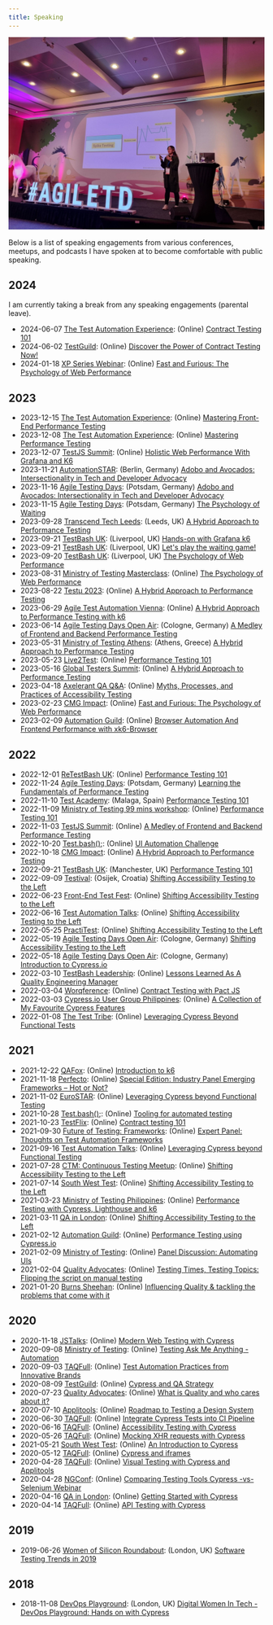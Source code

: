 ```yaml
---
title: Speaking
---
```


<img src="../images/speaking.jpg" alt="Marie Cruz on stage at Agile Testing Days 2022">

Below is a list of speaking engagements from various conferences, meetups, and podcasts I have spoken at to become comfortable with public speaking.

## 2024

I am currently taking a break from any speaking engagements (parental leave).

- 2024-06-07 [The Test Automation Experience](https://www.youtube.com/@test-automation-experience): (Online) [Contract Testing 101](https://www.youtube.com/watch?v=cw3z98ioIGY)
- 2024-06-02 [TestGuild](https://testguild.com/): (Online) [Discover the Power of Contract Testing Now!](https://www.youtube.com/watch?v=Zovjpnckxrg)
- 2024-01-18 [XP Series Webinar](https://www.lambdatest.com/): (Online) [Fast and Furious: The Psychology of Web Performance](https://www.youtube.com/watch?v=AlpsEAmd9fY)

## 2023

- 2023-12-15 [The Test Automation Experience](https://www.youtube.com/@test-automation-experience): (Online) [Mastering Front-End Performance Testing](https://www.youtube.com/watch?v=zzB9jXc0_cU)
- 2023-12-08 [The Test Automation Experience](https://www.youtube.com/@test-automation-experience): (Online) [Mastering Performance Testing](https://www.youtube.com/watch?v=WGr_zt54tmA)
- 2023-12-07 [TestJS Summit](https://automation.eurostarsoftwaretesting.com/): (Online) [Holistic Web Performance With Grafana and K6](https://gitnation.com/contents/https6511ca6291ce1702b78e3ea8-wgdsnetlifyapp)
- 2023-11-21 [AutomationSTAR](https://automation.eurostarsoftwaretesting.com/): (Berlin, Germany) [Adobo and Avocados: Intersectionality in Tech and Developer Advocacy](https://automation.eurostarsoftwaretesting.com/event/2023/adobo-and-avocados-intersectionality-in-tech-and-developer-advocacy/)
- 2023-11-16 [Agile Testing Days](https://agiletestingdays.com/): (Potsdam, Germany) [Adobo and Avocados: Intersectionality in Tech and Developer Advocacy](https://agiletestingdays.com/2023/session/adobo-and-avocados-intersectionality-in-tech-and-devrel/)
- 2023-11-15 [Agile Testing Days](https://agiletestingdays.com/): (Potsdam, Germany) [The Psychology of Waiting](https://agiletestingdays.com/2023/session/the-psychology-of-waiting/)
- 2023-09-28 [Transcend Tech Leeds](www.meetup.com/transcend-tech-leeds/): (Leeds, UK) [A Hybrid Approach to Performance Testing](https://www.meetup.com/transcend-tech-leeds/events/295886706/)
- 2023-09-21 [TestBash UK](https://www.ministryoftesting.com/): (Liverpool, UK) [Hands-on with Grafana k6](https://www.ministryoftesting.com/events/testbash-uk-2023)
- 2023-09-21 [TestBash UK](https://www.ministryoftesting.com/): (Liverpool, UK) [Let's play the waiting game!](https://www.ministryoftesting.com/events/testbash-uk-2023)
- 2023-09-20 [TestBash UK](https://www.ministryoftesting.com/): (Liverpool, UK) [The Psychology of Web Performance](https://www.ministryoftesting.com/events/testbash-uk-2023)
- 2023-08-31 [Ministry of Testing Masterclass](https://www.ministryoftesting.com/): (Online) [The Psychology of Web Performance](https://www.ministryoftesting.com/events/the-psychology-of-web-performance)
- 2023-08-22 [Testμ 2023](https://www.lambdatest.com/): (Online) [A Hybrid Approach to Performance Testing](https://www.youtube.com/watch?v=1TcR0GNwvqQ)
- 2023-06-29 [Agile Test Automation Vienna](https://www.meetup.com/agile-test-automation-meetup-vienna): (Online) [A Hybrid Approach to Performance Testing with k6](https://www.meetup.com/agile-test-automation-meetup-vienna/events/293818373)
- 2023-06-14 [Agile Testing Days Open Air](https://agiletestingdays.com/): (Cologne, Germany) [A Medley of Frontend and Backend Performance Testing](https://openair.agiletestingdays.com/2023/session/a-medley-of-frontend-and-backend-performance-testing/)
- 2023-05-31 [Ministry of Testing Athens](https://motathens.gr/): (Athens, Greece) [A Hybrid Approach to Performance Testing](https://motathens.gr/)
- 2023-05-23 [Live2Test](https://live2test.com/): (Online) [Performance Testing 101](https://live2test.com/live2test-2023/)
- 2023-05-16 [Global Testers Summit](https://www.qatouch.com/global-testers-summit-2023/): (Online) [A Hybrid Approach to Performance Testing](https://www.qatouch.com/global-testers-summit-2023/)
- 2023-04-18 [Axelerant QA Q&A](https://www.linkedin.com/company/axelerant/): (Online) [Myths, Processes, and Practices of Accessibility Testing](https://www.youtube.com/watch?v=_eyKJ_r9uMY)
- 2023-02-23 [CMG Impact](https://cmgimpact.com/): (Online) [Fast and Furious: The Psychology of Web Performance](https://cmgimpact.com/fast-and-furious-the-psychology-of-web-performance/)
- 2023-02-09 [Automation Guild](https://testguild.com/): (Online) [Browser Automation And Frontend Performance with xk6-Browser](https://www.youtube.com/watch?v=IQIaEanJ2HE&t=745s)

## 2022

- 2022-12-01 [ReTestBash UK](https://www.ministryoftesting.com/): (Online) [Performance Testing 101](https://www.ministryoftesting.com/events/retestbash-uk-2022)
- 2022-11-24 [Agile Testing Days](https://agiletestingdays.com/): (Potsdam, Germany) [Learning the Fundamentals of Performance Testing](https://agiletestingdays.com/2022/session/learning-the-fundamentals-of-performance-testing/)
- 2022-11-10 [Test Academy](https://event.testacademy.es/malaga/): (Malaga, Spain) [Performance Testing 101](https://event.testacademy.es/malaga/index.php/events/testing-rendimiento-101/)
- 2022-11-09 [Ministry of Testing 99 mins workshop](https://www.ministryoftesting.com/): (Online) [Performance Testing 101](https://www.ministryoftesting.com/events/performance-testing-101)
- 2022-11-03 [TestJS Summit](https://testjssummit.com/): (Online) [A Medley of Frontend and Backend Performance Testing](https://gitnation.com/contents/a-medley-of-frontend-and-backend-performance-testing)
- 2022-10-20 [Test.bash();](https://www.ministryoftesting.com/): (Online) [UI Automation Challenge](https://www.ministryoftesting.com/events/test-bash-2022)
- 2022-10-18 [CMG Impact](https://cmgimpact.com/): (Online) [A Hybrid Approach to Performance Testing](https://www.cmg.org/2022/09/a-hybrid-approach-to-performance-testing/)
- 2022-09-21 [TestBash UK](https://www.ministryoftesting.com/): (Manchester, UK) [Performance Testing 101](https://www.ministryoftesting.com/events/testbash-uk-2022)
- 2022-09-09 [Testival](https://testival.eu/): (Osijek, Croatia) [Shifting Accessibility Testing to the Left](https://testival.eu/testival-osijek-2022-sponsors-and-speakers/)
- 2022-06-23 [Front-End Test Fest](https://applitools.com/resources/front-end-test-fest/): (Online) [Shifting Accessibility Testing to the Left](https://applitools.com/resources/events/fetf2022-shifting-accessibility-testing-to-the-left/)
- 2022-06-16 [Test Automation Talks](https://www.meetup.com/test-automation-talks/): (Online) [Shifting Accessibility Testing to the Left](https://www.meetup.com/test-automation-talks/events/285941739/)
- 2022-05-25 [PractiTest](https://www.practitest.com/): (Online) [Shifting Accessibility Testing to the Left](https://www.practitest.com/resource-center/webinar/shifting-accessibility-testing-left/)
- 2022-05-19 [Agile Testing Days Open Air](https://agiletestingdays.com/): (Cologne, Germany) [Shifting Accessibility Testing to the Left](https://openair.agiletestingdays.com/2022/session/shifting-accessibility-testing-to-the-left/)
- 2022-05-18 [Agile Testing Days Open Air](https://agiletestingdays.com/): (Cologne, Germany) [Introduction to Cypress.io](https://openair.agiletestingdays.com/2022/session/introduction-to-cypressio/)
- 2022-03-10 [TestBash Leadership](https://www.ministryoftesting.com/): (Online) [Lessons Learned As A Quality Engineering Manager](https://www.ministryoftesting.com/events/testbash-leadership-2022)
- 2022-03-04 [Worqference](https://www.thetesttribe.com/worqference/): (Online) [Contract Testing with Pact JS](https://www.thetesttribe.com/worqference/)
- 2022-03-03 [Cypress.io User Group Philippines](https://www.meetup.com/cypressioph/): (Online) [A Collection of My Favourite Cypress Features](https://www.meetup.com/cypressioph/events/283706818/)
- 2022-01-08 [The Test Tribe](https://www.thetesttribe.com/): (Online) [Leveraging Cypress Beyond Functional Tests](https://www.youtube.com/watch?v=fDI2ijHu30c)

## 2021

- 2021-12-22 [QAFox](https://www.youtube.com/@QAFox): (Online) [Introduction to k6](https://www.youtube.com/watch?v=8aPpeMkKs54&t=1s)
- 2021-11-18 [Perfecto](https://www.perfecto.io/): (Online) [Special Edition: Industry Panel Emerging Frameworks – Hot or Not?](https://www.perfecto.io/webinars/special-edition-industry-panel-emerging-frameworks-hot-or-not)
- 2021-11-02 [EuroSTAR](https://huddle.eurostarsoftwaretesting.com/): (Online) [Leveraging Cypress beyond Functional Testing](https://huddle.eurostarsoftwaretesting.com/resources/test-automation/leveraging-cypress-beyond-functional-testing/)
- 2021-10-28 [Test.bash();](https://www.ministryoftesting.com/): (Online) [Tooling for automated testing](https://www.ministryoftesting.com/events/test-bash-2021)
- 2021-10-23 [TestFlix](https://www.thetesttribe.com/testflix/): (Online) [Contract testing 101](https://www.youtube.com/watch?v=BVE-ma1ZDzI&list=PLlRvqUzNMyN7udZA7eFtl12BCKFyP9I5m&index=16)
- 2021-09-30 [Future of Testing: Frameworks](https://applitools.com/future-of-testing-frameworks-north-america-2021/): (Online) [Expert Panel: Thoughts on Test Automation Frameworks](https://applitools.com/future-of-testing-frameworks-north-america-2021/#event-agenda)
- 2021-09-16 [Test Automation Talks](https://www.meetup.com/test-automation-talks/): (Online) [Leveraging Cypress beyond Functional Testing](https://www.youtube.com/watch?v=AhbTIu-RbBc)
- 2021-07-28 [CTM: Continuous Testing Meetup](https://www.meetup.com/continuous-testing-meetup-berlin/): (Online) [Shifting Accessibility Testing to the Left](https://www.meetup.com/continuous-testing-meetup-berlin/events/278475889)
- 2021-07-14 [South West Test](https://www.meetup.com/South-West-Test/): (Online) [Shifting Accessibility Testing to the Left](https://www.meetup.com/South-West-Test/events/278846933/)
- 2021-03-23 [Ministry of Testing Philippines](https://www.meetup.com/mot-ph/): (Online) [Performance Testing with Cypress, Lighthouse and k6](https://www.facebook.com/ministryoftestingphilippines/videos/1011272159418642/)
- 2021-03-11 [QA in London](https://www.meetup.com/QA-in-London/): (Online) [Shifting Accessibility Testing to the Left](https://www.youtube.com/watch?v=0URKi9NmL-I)
- 2021-02-12 [Automation Guild](https://testguild.com/): (Online) [Performance Testing using Cypress.io](https://testguild.com/conferences/ag-2021/)
- 2021-02-09 [Ministry of Testing](https://www.ministryoftesting.com/): (Online) [Panel Discussion: Automating UIs](https://www.ministryoftesting.com/events/panel-discussion-automating-uis)
- 2021-02-04 [Quality Advocates](https://www.meetup.com/quality-advocates/): (Online) [Testing Times, Testing Topics: Flipping the script on manual testing](https://www.youtube.com/watch?v=11fukbS_jRY)
- 2021-01-20 [Burns Sheehan](https://www.burnssheehan.co.uk/): (Online) [Influencing Quality & tackling the problems that come with it](https://www.youtube.com/watch?v=zKyp4uWxah0)

## 2020

- 2020-11-18 [JSTalks](https://www.jstalks.net/): (Online) [Modern Web Testing with Cypress](https://www.youtube.com/watch?v=765jFfTtG1U)
- 2020-09-08 [Ministry of Testing](https://www.ministryoftesting.com/): (Online) [Testing Ask Me Anything - Automation](https://www.ministryoftesting.com/events/testing-ask-me-anything-automation-marie-drake)
- 2020-09-03 [TAQFull](https://www.meetup.com/taqfull/): (Online) [Test Automation Practices from Innovative Brands](https://www.youtube.com/watch?v=Vo-PhgrOT0A)
- 2020-08-09 [TestGuild](https://testguild.com/): (Online) [Cypress and QA Strategy](https://testguild.com/podcast/automation/a316-marie/)
- 2020-07-23 [Quality Advocates](https://www.meetup.com/quality-advocates/): (Online) [What is Quality and who cares about it?](https://www.youtube.com/watch?v=rh0bP5fVG6M)
- 2020-07-10 [Applitools](https://applitools.com/): (Online) [Roadmap to Testing a Design System](https://applitools.com/blog/roadmap-testing-design-system/)
- 2020-06-30 [TAQFull](https://www.meetup.com/taqfull/): (Online) [Integrate Cypress Tests into CI Pipeline](https://www.youtube.com/watch?v=ssCP6-JHH4E)
- 2020-06-16 [TAQFull](https://www.meetup.com/taqfull/): (Online) [Accessibility Testing with Cypress](https://www.youtube.com/watch?v=oSzW6bQTDDk&feature=youtu.be)
- 2020-05-26 [TAQFull](https://www.meetup.com/taqfull/): (Online) [Mocking XHR requests with Cypress](https://www.youtube.com/watch?v=n_bgmZttNC0&t=2020s)
- 2021-05-21 [South West Test](https://www.meetup.com/South-West-Test/): (Online) [An Introduction to Cypress](https://www.crowdcast.io/e/an-introduction-to-6/register)
- 2020-05-12 [TAQFull](https://www.meetup.com/taqfull/): (Online) [Cypress and iframes](https://www.youtube.com/watch?v=khO8_YAej-s&t=3s)
- 2020-04-28 [TAQFull](https://www.meetup.com/taqfull/): (Online) [Visual Testing with Cypress and Applitools](https://www.youtube.com/watch?v=g-soYkZv_uk&t=1830s)
- 2020-04-28 [NGConf](https://ng-conf.org/): (Online) [Comparing Testing Tools Cypress -vs- Selenium Webinar](https://www.youtube.com/watch?v=UHgtUSAROtc)
- 2020-04-16 [QA in London](https://www.meetup.com/QA-in-London/): (Online) [Getting Started with Cypress](https://www.youtube.com/watch?v=RsYX8MR84O0)
- 2020-04-14 [TAQFull](https://www.meetup.com/taqfull/): (Online) [API Testing with Cypress](https://www.youtube.com/watch?v=3yeHn5xnfP0)

## 2019

- 2019-06-26 [Women of Silicon Roundabout](https://women-in-technology.com/): (London, UK) [Software Testing Trends in 2019](https://www.youtube.com/watch?v=KM51NaA0T_g&t=902s)

## 2018

- 2018-11-08 [DevOps Playground](https://www.meetup.com/devopsplayground/): (London, UK) [Digital Women In Tech - DevOps Playground: Hands on with Cypress](https://www.youtube.com/watch?v=cU7PwGWdqAM&t=739s)
